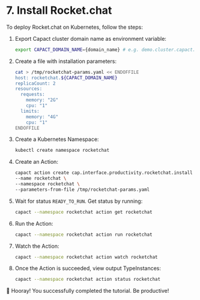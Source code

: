 # 7. Install Rocket.chat

To deploy Rocket.chat on Kubernetes, follow the steps:

1. Export Capact cluster domain name as environment variable:

   ```bash
   export CAPACT_DOMAIN_NAME={domain_name} # e.g. demo.cluster.capact.dev
   ``` 

1. Create a file with installation parameters:

    ```bash
    cat > /tmp/rocketchat-params.yaml << ENDOFFILE
    host: rocketchat.${CAPACT_DOMAIN_NAME}
    replicaCount: 2
    resources:
      requests:
        memory: "2G"
        cpu: "1"
      limits:
        memory: "4G"
        cpu: "1"
    ENDOFFILE
    ```

1. Create a Kubernetes Namespace:

    ```bash
    kubectl create namespace rocketchat
    ```

1. Create an Action:
 
    ```bash
    capact action create cap.interface.productivity.rocketchat.install \
    --name rocketchat \
    --namespace rocketchat \
    --parameters-from-file /tmp/rocketchat-params.yaml
    ```

1. Wait for status `READY_TO_RUN`. Get status by running:

   ```bash
   capact --namespace rocketchat action get rocketchat
   ```

1. Run the Action:

   ```bash
   capact --namespace rocketchat action run rocketchat
   ```

1. Watch the Action:

   ```bash
   capact --namespace rocketchat action watch rocketchat
   ```

1. Once the Action is succeeded, view output TypeInstances:

   ```bash
   capact --namespace rocketchat action status rocketchat
   ```
    
🎉 Hooray! You successfully completed the tutorial. Be productive!
